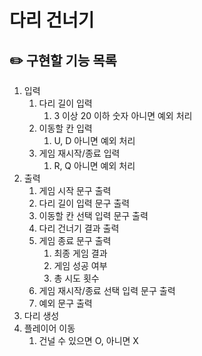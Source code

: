 # 다리 건너기
## ✏️ 구현할 기능 목록
1. 입력
   1. 다리 길이 입력
      1. 3 이상 20 이하 숫자 아니면 예외 처리
   2. 이동할 칸 입력
      1. U, D 아니면 예외 처리
   3. 게임 재시작/종료 입력
      1. R, Q 아니면 예외 처리
2. 출력
   1. 게임 시작 문구 출력
   2. 다리 길이 입력 문구 출력
   3. 이동할 칸 선택 입력 문구 출력
   4. 다리 건너기 결과 출력
   5. 게임 종료 문구 출력
      1. 최종 게임 결과
      2. 게임 성공 여부
      3. 총 시도 횟수
   6. 게임 재시작/종료 선택 입력 문구 출력
   7. 예외 문구 출력
3. 다리 생성
4. 플레이어 이동
   1. 건널 수 있으면 O, 아니면 X